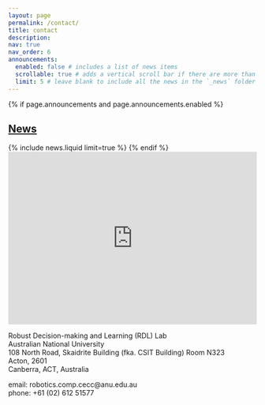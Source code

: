 ```yaml
---
layout: page
permalink: /contact/
title: contact
description:
nav: true
nav_order: 6
announcements:
  enabled: false # includes a list of news items
  scrollable: true # adds a vertical scroll bar if there are more than 3 news items
  limit: 5 # leave blank to include all the news in the `_news` folder
---
```


<!-- News -->

{% if page.announcements and page.announcements.enabled %}

<h2>
    <a href="{{ '/news/' | relative_url }}" style="color: inherit">News</a>
</h2>
{% include news.liquid limit=true %}
{% endif %}

<div class="container">
  <div class="row justify-content-center">
    <!-- Map column -->
    <div class="col-md-6 mb-3">
      <div class="embed-responsive embed-responsive-16by9">
        <iframe 
          src="https://www.google.com/maps/embed?pb=!1m18!1m12!1m3!1d3257.2434520720676!2d149.1178092755103!3d-35.275072893263115!2m3!1f0!2f0!3f0!3m2!1i1024!2i768!4f13.1!3m3!1m2!1s0x6b164d5b45f23ad9%3A0xe02446525496b06f!2s108%20North%20Rd%2C%20Acton%20ACT%202601%2C%20Australia!5e0!3m2!1sen!2sid!4v1752047680441!5m2!1sen!2sid"
          width="100%" 
          height="350" 
          style="border:0;" 
          allowfullscreen="" 
          loading="lazy" 
          referrerpolicy="no-referrer-when-downgrade">
        </iframe>        
      </div>
    </div>
    <!-- Text column -->
    <div class="col-md-6 mb-3 d-flex flex-column justify-content-center">
      <div>
        <p>
          Robust Decision-making and Learning (RDL) Lab<br>
          Australian National University<br>
          108 North Road, Skaidrite Building (fka. CSIT Building) Room N323<br>
          Acton, 2601<br>
          Canberra, ACT, Australia
        </p>
        <div class="d-flex align-items-center mb-2">
          <i class="ti ti-mail mr-3" style="font-size: 30px;"></i>
          <span>email: robotics.comp.cecc@anu.edu.au</span>
        </div>
        <div class="d-flex align-items-center">
          <i class="ti ti-phone mr-3" style="font-size: 30px;"></i>
          <span>phone: +61 (02) 612 51577</span>
        </div>
      </div>
    </div>
  </div>
</div>

